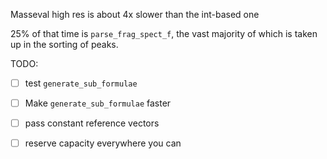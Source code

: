 Masseval high res is about 4x slower than the int-based one

25% of that time is `parse_frag_spect_f`, the vast majority of which 
is taken up in the sorting of peaks. 



TODO:
- [ ] test `generate_sub_formulae`
- [ ] Make `generate_sub_formulae` faster
- [ ] pass constant reference vectors
- [ ] reserve capacity everywhere you can 

